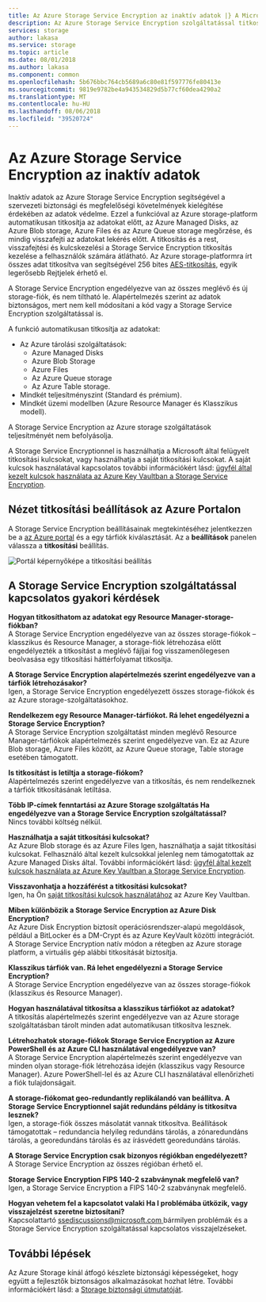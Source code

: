```yaml
---
title: Az Azure Storage Service Encryption az inaktív adatok |} A Microsoft Docs
description: Az Azure Storage Service Encryption szolgáltatással titkosítása az Azure Managed Disks, az Azure Blob storage, Azure Files, az Azure Queue storage és Azure Table storage szolgáltatás oldalán, az adatok tárolásakor és visszafejteni az adatok lekérésekor.
services: storage
author: lakasa
ms.service: storage
ms.topic: article
ms.date: 08/01/2018
ms.author: lakasa
ms.component: common
ms.openlocfilehash: 5b676bbc764cb5689a6c80e81f597776fe80413e
ms.sourcegitcommit: 9819e9782be4a943534829d5b77cf60dea4290a2
ms.translationtype: MT
ms.contentlocale: hu-HU
ms.lasthandoff: 08/06/2018
ms.locfileid: "39520724"
---
```

# <a name="azure-storage-service-encryption-for-data-at-rest"></a>Az Azure Storage Service Encryption az inaktív adatok
Inaktív adatok az Azure Storage Service Encryption segítségével a szervezeti biztonsági és megfelelőségi követelmények kielégítése érdekében az adatok védelme. Ezzel a funkcióval az Azure storage-platform automatikusan titkosítja az adatokat előtt, az Azure Managed Disks, az Azure Blob storage, Azure Files és az Azure Queue storage megőrzése, és mindig visszafejti az adatokat lekérés előtt. A titkosítás és a rest, visszafejtési és kulcskezelési a Storage Service Encryption titkosítás kezelése a felhasználók számára átlátható. Az Azure storage-platformra írt összes adat titkosítva van segítségével 256 bites [AES-titkosítás](https://en.wikipedia.org/wiki/Advanced_Encryption_Standard), egyik legerősebb Rejtjelek érhető el.

A Storage Service Encryption engedélyezve van az összes meglévő és új storage-fiók, és nem tiltható le. Alapértelmezés szerint az adatok biztonságos, mert nem kell módosítani a kód vagy a Storage Service Encryption szolgáltatással is.

A funkció automatikusan titkosítja az adatokat:

- Az Azure tárolási szolgáltatások:
    - Azure Managed Disks
    - Azure Blob Storage
    - Azure Files
    - Az Azure Queue storage
    - Az Azure Table storage.  
- Mindkét teljesítményszint (Standard és prémium).
- Mindkét üzemi modellben (Azure Resource Manager és Klasszikus modell).

A Storage Service Encryption az Azure storage szolgáltatások teljesítményét nem befolyásolja.

A Storage Service Encryptionnel is használhatja a Microsoft által felügyelt titkosítási kulcsokat, vagy használhatja a saját titkosítási kulcsokat. A saját kulcsok használatával kapcsolatos további információkért lásd: [ügyfél által kezelt kulcsok használata az Azure Key Vaultban a Storage Service Encryption](storage-service-encryption-customer-managed-keys.md).

## <a name="view-encryption-settings-in-the-azure-portal"></a>Nézet titkosítási beállítások az Azure Portalon
A Storage Service Encryption beállításainak megtekintéséhez jelentkezzen be a [az Azure portal](https://portal.azure.com) és a egy tárfiók kiválasztását. Az a **beállítások** panelen válassza a **titkosítási** beállítás.

![Portál képernyőképe a titkosítási beállítás](./media/storage-service-encryption/image1.png)

## <a name="faq-for-storage-service-encryption"></a>A Storage Service Encryption szolgáltatással kapcsolatos gyakori kérdések
**Hogyan titkosíthatom az adatokat egy Resource Manager-storage-fiókban?**  
A Storage Service Encryption engedélyezve van az összes storage-fiókok – klasszikus és Resource Manager, a storage-fiók létrehozása előtt engedélyezték a titkosítást a meglévő fájljai fog visszamenőlegesen beolvasása egy titkosítási háttérfolyamat titkosítja.

**A Storage Service Encryption alapértelmezés szerint engedélyezve van a tárfiók létrehozásakor?**  
Igen, a Storage Service Encryption engedélyezett összes storage-fiókok és az Azure storage-szolgáltatásokhoz.

**Rendelkezem egy Resource Manager-tárfiókot. Rá lehet engedélyezni a Storage Service Encryption?**  
A Storage Service Encryption szolgáltatást minden meglévő Resource Manager-tárfiókok alapértelmezés szerint engedélyezve van. Ez az Azure Blob storage, Azure Files között, az Azure Queue storage, Table storage esetében támogatott. 

**Is titkosítást is letiltja a storage-fiókom?**  
Alapértelmezés szerint engedélyezve van a titkosítás, és nem rendelkeznek a tárfiók titkosításának letiltása. 

**Több IP-címek fenntartási az Azure Storage szolgáltatás Ha engedélyezve van a Storage Service Encryption szolgáltatással?**  
Nincs további költség nélkül.

**Használhatja a saját titkosítási kulcsokat?**  
Az Azure Blob storage és az Azure Files Igen, használhatja a saját titkosítási kulcsokat. Felhasználó által kezelt kulcsokkal jelenleg nem támogatottak az Azure Managed Disks által. További információkért lásd: [ügyfél által kezelt kulcsok használata az Azure Key Vaultban a Storage Service Encryption](storage-service-encryption-customer-managed-keys.md).

**Visszavonhatja a hozzáférést a titkosítási kulcsokat?**  
Igen, ha Ön [saját titkosítási kulcsok használatához](storage-service-encryption-customer-managed-keys.md) az Azure Key Vaultban.

**Miben különbözik a Storage Service Encryption az Azure Disk Encryption?**  
Az Azure Disk Encryption biztosít operációsrendszer-alapú megoldások, például a BitLocker és a DM-Crypt és az Azure KeyVault közötti integrációt. A Storage Service Encryption natív módon a rétegben az Azure storage platform, a virtuális gép alábbi titkosítását biztosítja.

**Klasszikus tárfiók van. Rá lehet engedélyezni a Storage Service Encryption?**  
A Storage Service Encryption engedélyezve van az összes storage-fiókok (klasszikus és Resource Manager).

**Hogyan használatával titkosítsa a klasszikus tárfiókot az adatokat?**  
A titkosítás alapértelmezés szerint engedélyezve van az Azure storage szolgáltatásban tárolt minden adat automatikusan titkosítva lesznek. 

**Létrehozhatok storage-fiókok Storage Service Encryption az Azure PowerShell és az Azure CLI használatával engedélyezve van?**  
A Storage Service Encryption alapértelmezés szerint engedélyezve van minden olyan storage-fiók létrehozása idején (klasszikus vagy Resource Manager). Azure PowerShell-lel és az Azure CLI használatával ellenőrizheti a fiók tulajdonságait.

**A storage-fiókomat geo-redundantly replikálandó van beállítva. A Storage Service Encryptionnel saját redundáns példány is titkosítva lesznek?**  
Igen, a storage-fiók összes másolatát vannak titkosítva. Beállítások támogatottak – redundancia helyileg redundáns tárolás, a zónaredundáns tárolás, a georedundáns tárolás és az írásvédett georedundáns tárolás.

**A Storage Service Encryption csak bizonyos régiókban engedélyezett?**  
A Storage Service Encryption az összes régióban érhető el.

**Storage Service Encryption FIPS 140-2 szabványnak megfelelő van?**  
Igen, a Storage Service Encryption a FIPS 140-2 szabványnak megfelelő.

**Hogyan vehetem fel a kapcsolatot valaki Ha I problémába ütközik, vagy visszajelzést szeretne biztosítani?**  
Kapcsolattartó [ ssediscussions@microsoft.com ](mailto:ssediscussions@microsoft.com) bármilyen problémák és a Storage Service Encryption szolgáltatással kapcsolatos visszajelzéseket.

## <a name="next-steps"></a>További lépések
Az Azure Storage kínál átfogó készlete biztonsági képességeket, hogy együtt a fejlesztők biztonságos alkalmazásokat hozhat létre. További információkért lásd: a [Storage biztonsági útmutatóját](../storage-security-guide.md).